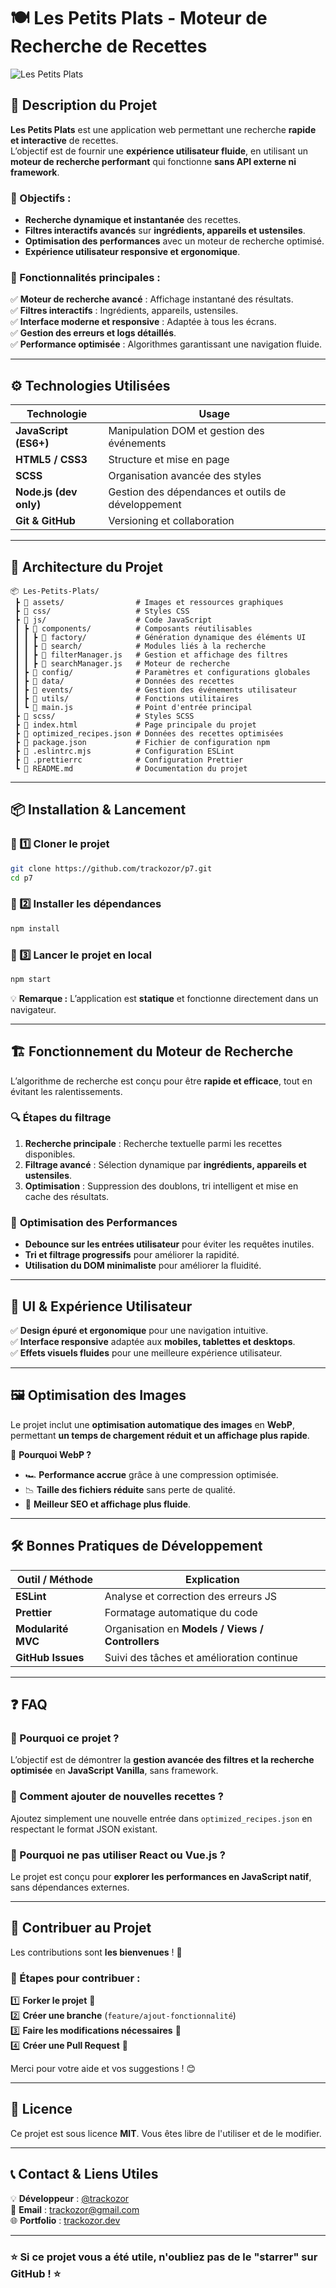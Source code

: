 # 🍽️ Les Petits Plats - Moteur de Recherche de Recettes

![Les Petits Plats](https://your-image-link.com) <!-- Remplace par un lien d’image si disponible -->

## 📌 Description du Projet

**Les Petits Plats** est une application web permettant une recherche **rapide et interactive** de recettes.  
L’objectif est de fournir une **expérience utilisateur fluide**, en utilisant un **moteur de recherche performant** qui fonctionne **sans API externe ni framework**.

### 🎯 Objectifs :
- **Recherche dynamique et instantanée** des recettes.
- **Filtres interactifs avancés** sur **ingrédients, appareils et ustensiles**.
- **Optimisation des performances** avec un moteur de recherche optimisé.
- **Expérience utilisateur responsive et ergonomique**.

### 🚀 Fonctionnalités principales :
✅ **Moteur de recherche avancé** : Affichage instantané des résultats.  
✅ **Filtres interactifs** : Ingrédients, appareils, ustensiles.  
✅ **Interface moderne et responsive** : Adaptée à tous les écrans.  
✅ **Gestion des erreurs et logs détaillés**.  
✅ **Performance optimisée** : Algorithmes garantissant une navigation fluide.  

---

## ⚙️ Technologies Utilisées

| Technologie | Usage |
|------------|----------------------------------|
| **JavaScript (ES6+)** | Manipulation DOM et gestion des événements |
| **HTML5 / CSS3** | Structure et mise en page |
| **SCSS** | Organisation avancée des styles |
| **Node.js (dev only)** | Gestion des dépendances et outils de développement |
| **Git & GitHub** | Versioning et collaboration |

---

## 📂 Architecture du Projet

```plaintext
📦 Les-Petits-Plats/
 ┣ 📂 assets/                # Images et ressources graphiques
 ┣ 📂 css/                   # Styles CSS
 ┣ 📂 js/                    # Code JavaScript
 ┃ ┣ 📂 components/          # Composants réutilisables
 ┃ ┃ ┣ 📂 factory/           # Génération dynamique des éléments UI
 ┃ ┃ ┣ 📂 search/            # Modules liés à la recherche
 ┃ ┃ ┣ 📜 filterManager.js   # Gestion et affichage des filtres
 ┃ ┃ ┣ 📜 searchManager.js   # Moteur de recherche
 ┃ ┣ 📂 config/              # Paramètres et configurations globales
 ┃ ┣ 📂 data/                # Données des recettes
 ┃ ┣ 📂 events/              # Gestion des événements utilisateur
 ┃ ┣ 📂 utils/               # Fonctions utilitaires
 ┃ ┗ 📜 main.js              # Point d'entrée principal
 ┣ 📂 scss/                  # Styles SCSS
 ┣ 📜 index.html             # Page principale du projet
 ┣ 📜 optimized_recipes.json # Données des recettes optimisées
 ┣ 📜 package.json           # Fichier de configuration npm
 ┣ 📜 .eslintrc.mjs          # Configuration ESLint
 ┣ 📜 .prettierrc            # Configuration Prettier
 ┗ 📜 README.md              # Documentation du projet
```

---

## 📦 Installation & Lancement

### 🔧 1️⃣ Cloner le projet
```sh
git clone https://github.com/trackozor/p7.git
cd p7
```

### 🔧 2️⃣ Installer les dépendances
```sh
npm install
```

### 🔧 3️⃣ Lancer le projet en local
```sh
npm start
```

💡 **Remarque :** L’application est **statique** et fonctionne directement dans un navigateur.

---

## 🏗️ Fonctionnement du Moteur de Recherche

L’algorithme de recherche est conçu pour être **rapide et efficace**, tout en évitant les ralentissements.

### 🔍 **Étapes du filtrage**
1. **Recherche principale** : Recherche textuelle parmi les recettes disponibles.
2. **Filtrage avancé** : Sélection dynamique par **ingrédients, appareils et ustensiles**.
3. **Optimisation** : Suppression des doublons, tri intelligent et mise en cache des résultats.

### 🚀 **Optimisation des Performances**
- **Debounce sur les entrées utilisateur** pour éviter les requêtes inutiles.
- **Tri et filtrage progressifs** pour améliorer la rapidité.
- **Utilisation du DOM minimaliste** pour améliorer la fluidité.

---

## 🎨 UI & Expérience Utilisateur

✅ **Design épuré et ergonomique** pour une navigation intuitive.  
✅ **Interface responsive** adaptée aux **mobiles, tablettes et desktops**.  
✅ **Effets visuels fluides** pour une meilleure expérience utilisateur.  

---

## 🖼️ Optimisation des Images

Le projet inclut une **optimisation automatique des images** en **WebP**, permettant **un temps de chargement réduit et un affichage plus rapide**.

📌 **Pourquoi WebP ?**
- 🏎️ **Performance accrue** grâce à une compression optimisée.
- 📉 **Taille des fichiers réduite** sans perte de qualité.
- 🚀 **Meilleur SEO et affichage plus fluide**.

---

## 🛠️ Bonnes Pratiques de Développement

| Outil / Méthode | Explication |
|----------------|----------------------------------|
| **ESLint** | Analyse et correction des erreurs JS |
| **Prettier** | Formatage automatique du code |
| **Modularité MVC** | Organisation en **Models / Views / Controllers** |
| **GitHub Issues** | Suivi des tâches et amélioration continue |

---

## ❓ FAQ

### 🔹 Pourquoi ce projet ?
L’objectif est de démontrer la **gestion avancée des filtres et la recherche optimisée** en **JavaScript Vanilla**, sans framework.

### 🔹 Comment ajouter de nouvelles recettes ?
Ajoutez simplement une nouvelle entrée dans `optimized_recipes.json` en respectant le format JSON existant.

### 🔹 Pourquoi ne pas utiliser React ou Vue.js ?
Le projet est conçu pour **explorer les performances en JavaScript natif**, sans dépendances externes.

---

## 🤝 Contribuer au Projet

Les contributions sont **les bienvenues** ! 🚀

### 🔧 Étapes pour contribuer :
1️⃣ **Forker le projet** 🍴  
2️⃣ **Créer une branche** (`feature/ajout-fonctionnalité`)  
3️⃣ **Faire les modifications nécessaires** 🔨  
4️⃣ **Créer une Pull Request** 📌  

Merci pour votre aide et vos suggestions ! 😊  

---

## 📜 Licence

Ce projet est sous licence **MIT**. Vous êtes libre de l'utiliser et de le modifier.

---

## 📞 Contact & Liens Utiles

💡 **Développeur** : [@trackozor](https://github.com/trackozor)  
📩 **Email** : [trackozor@gmail.com](mailto:trackozor@gmail.com)  
🌐 **Portfolio** : [trackozor.dev](https://trackozor.dev)  

---

### ⭐ **Si ce projet vous a été utile, n'oubliez pas de le "starrer" sur GitHub !** ⭐
